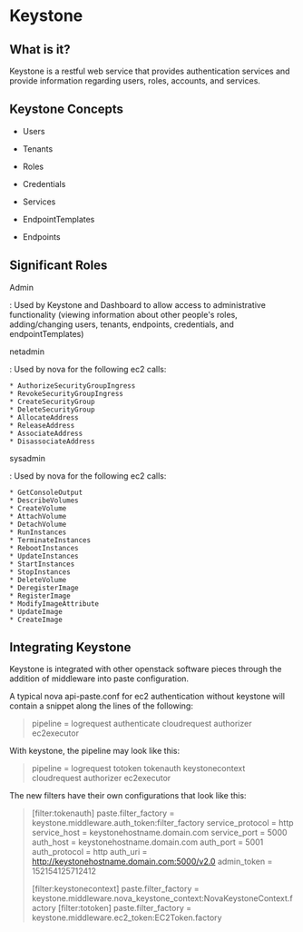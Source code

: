 Keystone
========

What is it?
-----------

Keystone is a restful web service that provides authentication services and provide information regarding users, roles, accounts, and services.

Keystone Concepts
-----------------

* Users

* Tenants

* Roles

* Credentials

* Services

* EndpointTemplates

* Endpoints

Significant Roles
-----------------

Admin

: Used by Keystone and Dashboard to allow access to administrative functionality (viewing information about other people's roles, adding/changing users, tenants, endpoints, credentials, and endpointTemplates)

netadmin

:	Used by nova for the following ec2 calls: 

	* AuthorizeSecurityGroupIngress
	* RevokeSecurityGroupIngress
	* CreateSecurityGroup
	* DeleteSecurityGroup
	* AllocateAddress
	* ReleaseAddress
	* AssociateAddress
	* DisassociateAddress

sysadmin

:	Used by nova for the following ec2 calls:

	* GetConsoleOutput
	* DescribeVolumes
	* CreateVolume
	* AttachVolume
	* DetachVolume
	* RunInstances
	* TerminateInstances
	* RebootInstances
	* UpdateInstances
	* StartInstances
	* StopInstances
	* DeleteVolume
	* DeregisterImage
	* RegisterImage
	* ModifyImageAttribute
	* UpdateImage
	* CreateImage

Integrating Keystone
--------------------

Keystone is integrated with other openstack software pieces through the addition of middleware into paste configuration.

A typical nova api-paste.conf for ec2 authentication without keystone will contain a snippet along the lines of the following:

> pipeline = logrequest authenticate cloudrequest authorizer ec2executor

With keystone, the pipeline may look like this:
> pipeline = logrequest totoken tokenauth keystonecontext cloudrequest authorizer ec2executor

The new filters have their own configurations that look like this:

>[filter:tokenauth]
>paste.filter_factory = keystone.middleware.auth_token:filter_factory
>service_protocol = http
>service_host = keystonehostname.domain.com
>service_port = 5000
>auth_host = keystonehostname.domain.com
>auth_port = 5001
>auth_protocol = http
>auth_uri = http://keystonehostname.domain.com:5000/v2.0
>admin_token = 152154125712412
>
>[filter:keystonecontext]
>paste.filter_factory = keystone.middleware.nova_keystone_context:NovaKeystoneContext.factory
>[filter:totoken]
>paste.filter_factory = keystone.middleware.ec2_token:EC2Token.factory
